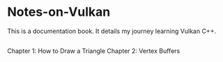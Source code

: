 # Notes-on-Vulkan
This is a documentation book. It details my journey learning Vulkan C++.
##
Chapter 1: How to Draw a Triangle
Chapter 2: Vertex Buffers
##
